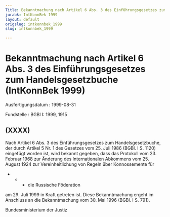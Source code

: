 ```yaml
---
Title: Bekanntmachung nach Artikel 6 Abs. 3 des Einführungsgesetzes zum Handelsgesetzbuche
jurabk: IntKonnBek 1999
layout: default
origslug: intkonnbek_1999
slug: intkonnbek_1999

---
```


# Bekanntmachung nach Artikel 6 Abs. 3 des Einführungsgesetzes zum Handelsgesetzbuche (IntKonnBek 1999)

Ausfertigungsdatum
:   1999-08-31

Fundstelle
:   BGBl I: 1999, 1915



## (XXXX)

Nach Artikel 6 Abs. 3 des Einführungsgesetzes zum Handelsgesetzbuche, der durch Artikel 5 Nr. 1 des Gesetzes vom 25. Juli 1986 (BGBl. I S. 1120) eingefügt worden ist, wird bekannt gegeben, dass das Protokoll vom 23. Februar 1968 zur Änderung des Internationalen Abkommens vom 25. August 1924 zur Vereinheitlichung von Regeln über Konnossemente für

*
    *
        *   die Russische Föderation









am 29. Juli 1999 in Kraft getreten ist.
Diese Bekanntmachung ergeht im Anschluss an die Bekanntmachung vom 30. Mai 1996 (BGBl. I S. 791).

Bundesministerium der Justiz

